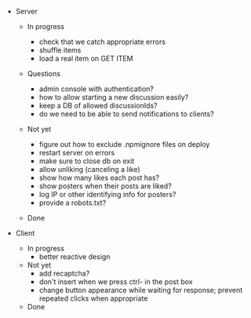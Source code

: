 - Server

    - In progress
        - check that we catch appropriate errors
        - shuffle items
        - load a real item on GET ITEM

    - Questions
        - admin console with authentication?
        - how to allow starting a new discussion easily?
        - keep a DB of allowed discussionIds?
        - do we need to be able to send notifications to clients?

    - Not yet
        - figure out how to exclude .npmignore files on deploy
        - restart server on errors
        - make sure to close db on exit
        - allow unliking (canceling a like)
        - show how many likes each post has?
        - show posters when their posts are liked?
        - log IP or other identifying info for posters?
        - provide a robots.txt?

    - Done


- Client
    - In progress
        - better reactive design
    - Not yet
        - add recaptcha?
        - don't insert <CR> when we press ctrl-<CR> in the post box
        - change button appearance while waiting for response; prevent repeated clicks when appropriate
    - Done


